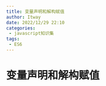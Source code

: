 ```yaml
---
title: 变量声明和解构赋值
author: Itway
date: 2022/12/29 22:10
categories:
 - javascript知识集
tags:
 - ES6
---
```


# 变量声明和解构赋值